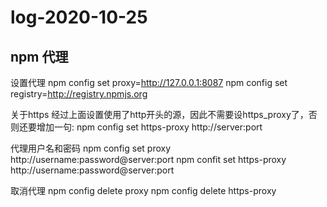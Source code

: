 # log-2020-10-25

## npm 代理
设置代理
npm config set proxy=http://127.0.0.1:8087
npm config set registry=http://registry.npmjs.org

关于https
经过上面设置使用了http开头的源，因此不需要设https_proxy了，否则还要增加一句:
npm config set https-proxy http://server:port

代理用户名和密码
npm config set proxy http://username:password@server:port
npm confit set https-proxy http://username:password@server:port

取消代理
npm config delete proxy
npm config delete https-proxy